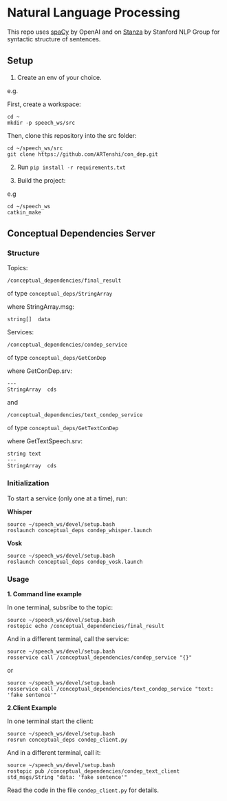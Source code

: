 # Natural Language Processing
This repo uses [spaCy](https://spacy.io/) by OpenAI and on [Stanza](https://stanfordnlp.github.io/stanza/) by Stanford NLP Group for syntactic structure of sentences.

## Setup

1. Create an env of your choice.

e.g.

First, create a workspace:

```
cd ~
mkdir -p speech_ws/src
```

Then, clone this repository into the src folder:

```
cd ~/speech_ws/src
git clone https://github.com/ARTenshi/con_dep.git
```

2. Run ```pip install -r requirements.txt```

3. Build the project:

e.g 

```
cd ~/speech_ws
catkin_make
```

## Conceptual Dependencies Server

### Structure

Topics:

```
/conceptual_dependencies/final_result
```

of type `conceptual_deps/StringArray`

where StringArray.msg:

```
string[]  data
```

Services:

```
/conceptual_dependencies/condep_service
```

of type `conceptual_deps/GetConDep` 

where GetConDep.srv:

```
---
StringArray  cds
```

and 

```
/conceptual_dependencies/text_condep_service
```

of type `conceptual_deps/GetTextConDep` 

where GetTextSpeech.srv:

```
string text
---
StringArray  cds
```

### Initialization

To start a service (only one at a time), run:

**Whisper**

```
source ~/speech_ws/devel/setup.bash
roslaunch conceptual_deps condep_whisper.launch
```

**Vosk**

```
source ~/speech_ws/devel/setup.bash
roslaunch conceptual_deps condep_vosk.launch
```

### Usage

**1. Command line example**

In one terminal, subsribe to the topic:

```
source ~/speech_ws/devel/setup.bash
rostopic echo /conceptual_dependencies/final_result
```

And in a different terminal, call the service:

```
source ~/speech_ws/devel/setup.bash
rosservice call /conceptual_dependencies/condep_service "{}"
```

or

```
source ~/speech_ws/devel/setup.bash
rosservice call /conceptual_dependencies/text_condep_service "text: 'fake sentence'"
```

**2.Client Example**

In one terminal start the client:

```
source ~/speech_ws/devel/setup.bash
rosrun conceptual_deps condep_client.py
```

And in a different terminal, call it:

```
source ~/speech_ws/devel/setup.bash
rostopic pub /conceptual_dependencies/condep_text_client std_msgs/String "data: 'fake sentence'"
```
Read the code in the file `condep_client.py` for details.
